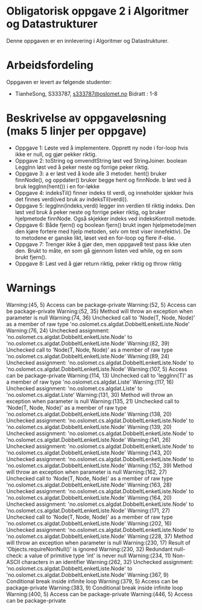 # Obligatorisk oppgave 2 i Algoritmer og Datastrukturer

Denne oppgaven er en innlevering i Algoritmer og Datastrukturer. 


# Arbeidsfordeling

Oppgaven er levert av følgende studenter:
* TianheSong, S333787, s333787@oslomet.no
  Bidratt : 1-8


# Beskrivelse av oppgaveløsning (maks 5 linjer per oppgave)

* Oppgave 1: Løste ved å implementere. Opprett ny node i for-loop hvis ikke er null, og gjør pekker riktig.
* Oppgave 2: toString og omvendtString løst ved StringJoiner. boolean LeggInn løst ved å peker neste og forrige peker riktig.
* Oppgave 3: a er løst ved å kode alle 3 metoder. hent() bruker finnNode(), og oppdater() bruker begge hent og finnNode. b løst ved å bruk leggInn(hent()) i en for-løkke 
* Oppgave 4: indeksTil() finner indeks til verdi, og inneholder sjekker hvis det finnes verdi(ved bruk av indeksTil(verdi)).
* Oppgave 5: leggInn(indeks,verdi) legger inn verdien til riktig indeks. Den løst ved bruk å peker neste og forrige peker riktig, og bruker hjelpmetode finnNode. Også skjekker indeks ved indeksKontroll metode.
* Oppgave 6: Både fjern() og boolean fjern() brukt ingen hjelpmetode(men den kjøre fortere med hjelp metoden, selv om test viser innefektiv). De to metodene er ganske likt, løset ved en for-loop og flere if-else.
* Oppgave 7: Trenger ikke å gjør den, men oppgave8 test pass ikke uten den. Brukt to måte, en som gå gjennom listen ved while, og en som brukt fjern().
* Oppgave 8: Løst ved å gjør return riktig, peker riktig og throw riktig



# Warnings
Warning:(45, 5) Access can be package-private
Warning:(52, 5) Access can be package-private
Warning:(52, 35) Method will throw an exception when parameter is null
Warning:(74, 36) Unchecked call to 'Node(T, Node<T>, Node<T>)' as a member of raw type 'no.oslomet.cs.algdat.DobbeltLenketListe.Node'
Warning:(76, 24) Unchecked assignment: 'no.oslomet.cs.algdat.DobbeltLenketListe.Node' to 'no.oslomet.cs.algdat.DobbeltLenketListe.Node<T>'
Warning:(82, 39) Unchecked call to 'Node(T, Node<T>, Node<T>)' as a member of raw type 'no.oslomet.cs.algdat.DobbeltLenketListe.Node'
Warning:(89, 24) Unchecked assignment: 'no.oslomet.cs.algdat.DobbeltLenketListe.Node' to 'no.oslomet.cs.algdat.DobbeltLenketListe.Node<T>'
Warning:(107, 5) Access can be package-private
Warning:(114, 13) Unchecked call to 'leggInn(T)' as a member of raw type 'no.oslomet.cs.algdat.Liste'
Warning:(117, 16) Unchecked assignment: 'no.oslomet.cs.algdat.Liste' to 'no.oslomet.cs.algdat.Liste<T>'
Warning:(131, 30) Method will throw an exception when parameter is null
Warning:(135, 21) Unchecked call to 'Node(T, Node<T>, Node<T>)' as a member of raw type 'no.oslomet.cs.algdat.DobbeltLenketListe.Node'
Warning:(138, 20) Unchecked assignment: 'no.oslomet.cs.algdat.DobbeltLenketListe.Node' to 'no.oslomet.cs.algdat.DobbeltLenketListe.Node<T>'
Warning:(139, 20) Unchecked assignment: 'no.oslomet.cs.algdat.DobbeltLenketListe.Node' to 'no.oslomet.cs.algdat.DobbeltLenketListe.Node<T>'
Warning:(141, 26) Unchecked assignment: 'no.oslomet.cs.algdat.DobbeltLenketListe.Node' to 'no.oslomet.cs.algdat.DobbeltLenketListe.Node<T>'
Warning:(143, 20) Unchecked assignment: 'no.oslomet.cs.algdat.DobbeltLenketListe.Node' to 'no.oslomet.cs.algdat.DobbeltLenketListe.Node<T>'
Warning:(152, 39) Method will throw an exception when parameter is null
Warning:(162, 27) Unchecked call to 'Node(T, Node<T>, Node<T>)' as a member of raw type 'no.oslomet.cs.algdat.DobbeltLenketListe.Node'
Warning:(163, 28) Unchecked assignment: 'no.oslomet.cs.algdat.DobbeltLenketListe.Node' to 'no.oslomet.cs.algdat.DobbeltLenketListe.Node<T>'
Warning:(164, 20) Unchecked assignment: 'no.oslomet.cs.algdat.DobbeltLenketListe.Node' to 'no.oslomet.cs.algdat.DobbeltLenketListe.Node<T>'
Warning:(171, 27) Unchecked call to 'Node(T, Node<T>, Node<T>)' as a member of raw type 'no.oslomet.cs.algdat.DobbeltLenketListe.Node'
Warning:(202, 16) Unchecked assignment: 'no.oslomet.cs.algdat.DobbeltLenketListe.Node' to 'no.oslomet.cs.algdat.DobbeltLenketListe.Node<T>'
Warning:(228, 37) Method will throw an exception when parameter is null
Warning:(230, 17) Result of 'Objects.requireNonNull()' is ignored 
Warning:(230, 32) Redundant null-check: a value of primitive type 'int' is never null
Warning:(234, 11) Non-ASCII characters in an identifier
Warning:(262, 32) Unchecked assignment: 'no.oslomet.cs.algdat.DobbeltLenketListe.Node' to 'no.oslomet.cs.algdat.DobbeltLenketListe.Node<T>'
Warning:(367, 9) Conditional break inside infinite loop
Warning:(379, 5) Access can be package-private
Warning:(383, 9) Conditional break inside infinite loop
Warning:(400, 5) Access can be package-private
Warning:(446, 5) Access can be package-private
